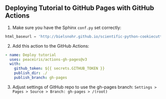 ## Deploying Tutorial to GitHub Pages with GitHub Actions

1. Make sure you have the Sphinx `conf.py` set correctly:
  ```python
  html_baseurl = 'http://bielsnohr.github.io/scientific-python-cookiecutter/'
  ```
2. Add this action to the GitHub Actions: 
  ```yaml
  - name: Deploy tutorial
    uses: peaceiris/actions-gh-pages@v3
    with:
      github_token: ${{ secrets.GITHUB_TOKEN }}
      publish_dir: ./
      publish_branch: gh-pages
  ```
3. Adjust settings of GitHub repo to use the gh-pages branch: `Settings > Pages > Source > Branch: gh-pages > /(root)`
